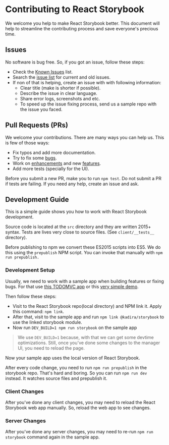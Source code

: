 # Contributing to React Storybook

We welcome you help to make React Storybook better. This document will help to streamline the contributing process and save everyone's precious time.

## Issues

No software is bug free. So, if you got an issue, follow these steps:

* Check the [Known Issues](https://github.com/kadirahq/react-storybook/blob/master/docs/known_issues.md) list.
* Search the [issue list](https://github.com/kadirahq/react-storybook/issues?utf8=%E2%9C%93&q=) for current and old issues.
* If non of that is helping, create an issue with with following information:
  * Clear title (make is shorter if possible).
  * Describe the issue in clear language.
  * Share error logs, screenshots and etc.
  * To speed up the issue fixing process, send us a sample repo with the issue you faced.

## Pull Requests (PRs)

We welcome your contributions. There are many ways you can help us. This is few of those ways:

* Fix typos and add more documentation.
* Try to fix some [bugs](https://github.com/kadirahq/react-storybook/labels/bug).
* Work on [enhancements](https://github.com/kadirahq/react-storybook/issues?q=is%3Aissue+is%3Aopen+label%3Aenhancement) and new [features](https://github.com/kadirahq/react-storybook/issues?q=is%3Aissue+is%3Aopen+label%3Afeature).
* Add more tests (specially for the UI).

Before you submit a new PR, make you to run `npm test`. Do not submit a PR if tests are failing. If you need any help, create an issue and ask.

## Development Guide

This is a simple guide shows you how to work with React Storybook development.

Source code is located at the `src` directory and they are written 2015+ syntax. Tests are lives very close to source files. (See `client/__tests__` directory).

Before publishing to npm we convert these ES2015 scripts into ES5. We do this using the `prepublish` NPM script. You can invoke that manually with `npm run prepublish.`

### Development Setup

Usually, we need to work with a sample app when building features or fixing bugs. For that use [this TODOMVC app](https://github.com/kadira-samples/react-storybook-demo) or this [very simple demo](https://github.com/kadira-samples/react-storybook-simple-demo).

Then follow these steps:

* Visit to the React Storybook repo(local directory) and NPM link it. Apply this command: `npm link`.
* After that, visit to the sample app and run `npm link @kadira/storybook` to use the linked storybook module.
* Now run `DEV_BUILD=1 npm run storybook` on the sample app

> We use `DEV_BUILD=1` because, with that we can get some devtime optimizations.
> Still, once you've done some changes to the manager UI, you need to reload the page.

Now your sample app uses the local version of React Storybook.

After every code change, you need to run `npm run prepublish` in the storybook repo. That's hard and boring. So you can run `npm run dev` instead. It watches source files and prepublish it.

### Client Changes

After you've done any client changes, you may need to reload the React Storybook web app manually. So, reload the web app to see changes.

### Server Changes

After you've done any server changes, you may need to re-run `npm run storybook` command again in the sample app.
